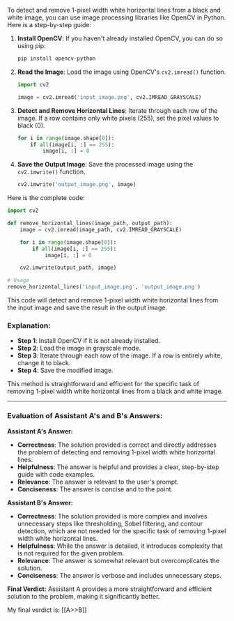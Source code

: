 
To detect and remove 1-pixel width white horizontal lines from a black and white image, you can use image processing libraries like OpenCV in Python. Here is a step-by-step guide:

1. **Install OpenCV**: If you haven't already installed OpenCV, you can do so using pip:
   ```bash
   pip install opencv-python
   ```

2. **Read the Image**: Load the image using OpenCV's `cv2.imread()` function.
   ```python
   import cv2

   image = cv2.imread('input_image.png', cv2.IMREAD_GRAYSCALE)
   ```

3. **Detect and Remove Horizontal Lines**: Iterate through each row of the image. If a row contains only white pixels (255), set the pixel values to black (0).
   ```python
   for i in range(image.shape[0]):
       if all(image[i, :] == 255):
           image[i, :] = 0
   ```

4. **Save the Output Image**: Save the processed image using the `cv2.imwrite()` function.
   ```python
   cv2.imwrite('output_image.png', image)
   ```

Here is the complete code:
```python
import cv2

def remove_horizontal_lines(image_path, output_path):
    image = cv2.imread(image_path, cv2.IMREAD_GRAYSCALE)

    for i in range(image.shape[0]):
        if all(image[i, :] == 255):
            image[i, :] = 0

    cv2.imwrite(output_path, image)

# Usage
remove_horizontal_lines('input_image.png', 'output_image.png')
```

This code will detect and remove 1-pixel width white horizontal lines from the input image and save the result in the output image.

### Explanation:
- **Step 1**: Install OpenCV if it is not already installed.
- **Step 2**: Load the image in grayscale mode.
- **Step 3**: Iterate through each row of the image. If a row is entirely white, change it to black.
- **Step 4**: Save the modified image.

This method is straightforward and efficient for the specific task of removing 1-pixel width white horizontal lines from a black and white image.

---

### Evaluation of Assistant A's and B's Answers:

**Assistant A's Answer:**
- **Correctness**: The solution provided is correct and directly addresses the problem of detecting and removing 1-pixel width white horizontal lines.
- **Helpfulness**: The answer is helpful and provides a clear, step-by-step guide with code examples.
- **Relevance**: The answer is relevant to the user's prompt.
- **Conciseness**: The answer is concise and to the point.

**Assistant B's Answer:**
- **Correctness**: The solution provided is more complex and involves unnecessary steps like thresholding, Sobel filtering, and contour detection, which are not needed for the specific task of removing 1-pixel width white horizontal lines.
- **Helpfulness**: While the answer is detailed, it introduces complexity that is not required for the given problem.
- **Relevance**: The answer is somewhat relevant but overcomplicates the solution.
- **Conciseness**: The answer is verbose and includes unnecessary steps.

**Final Verdict:**
Assistant A provides a more straightforward and efficient solution to the problem, making it significantly better.

My final verdict is: [[A>>B]]